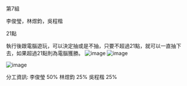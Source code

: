 第7組

李俊瑩，林煜鈞，吳程楷

21點

執行後跟電腦遊玩，可以決定抽或是不抽，只要不超過21點，就可以一直抽下去，如果超過21點則為電腦獲勝。
![image](https://github.com/Eason720/21-/assets/165125250/6e5a33e9-97c1-4f0b-b9e5-5a5bf3f65cdd)
![image](https://github.com/Eason720/21-/assets/165125250/5bbd43b3-9e1a-41cf-9576-ad4ea354abc8)

![image](https://github.com/Eason720/21-/assets/165125250/7ffad7b4-a117-4ad4-9adc-b51f09b78c97)

分工資訊:
李俊瑩 50%
林煜鈞 25%
吳程楷 25%
